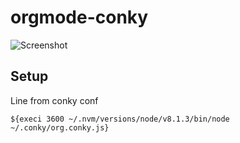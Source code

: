 # orgmode-conky
![Screenshot](https://i.imgur.com/cRbMEAI.png)
## Setup
Line from conky conf
```
${execi 3600 ~/.nvm/versions/node/v8.1.3/bin/node ~/.conky/org.conky.js}
```
